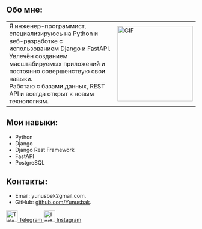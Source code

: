## Обо мне:
<table>
  <tr>
    <td>
      Я инженер-программист, специализируюсь на Python и веб-разработке с использованием Django и FastAPI.<br>
      Увлечён созданием масштабируемых приложений и постоянно совершенствую свои навыки.<br>
      Работаю с базами данных, REST API и всегда открыт к новым технологиям.<br>
    </td>
    <td>
      <img src="https://i.pinimg.com/originals/81/17/8b/81178b47a8598f0c81c4799f2cdd4057.gif" alt="GIF" style="width: 200px; height: auto;"/>
    </td>
  </tr>
</table>

## Мои навыки:
- Python
- Django
- Django Rest Framework
- FastAPI
- PostgreSQL

## Контакты:
- Email: yunusbek2gmail.com.
- GitHub: [github.com/Yunusbak](https://github.com/Yunusbak).

<a href="https://t.me/твой_телеграм" target="_blank">
  <img src="https://cdn.icon-icons.com/icons2/2429/PNG/512/telegram_logo_icon_147228.png" alt="Telegram" style="width:30px; height:30px;"/> Telegram
</a>

<a href="https://instagram.com/твой_инстаграм" target="_blank">
  <img src="https://cdn.icon-icons.com/icons2/1211/PNG/512/1491579602-yumminkysocialmedia26_83067.png" alt="Instagram" style="width:30px; height:30px;"/> Instagram
</a>

